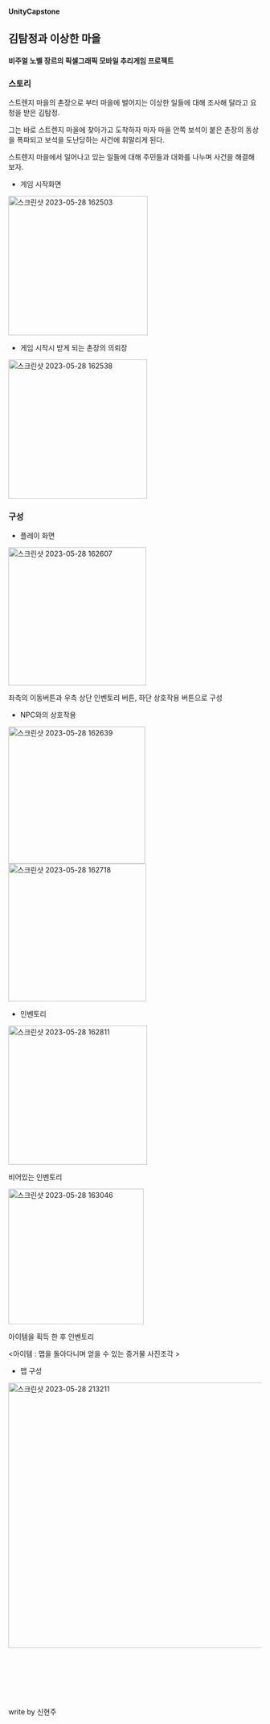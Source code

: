 #### UnityCapstone  
## 김탐정과 이상한 마을

#### 비주얼 노벨 장르의 픽셀그래픽 모바일 추리게임 프로젝트

### 스토리
스트렌지 마을의 촌장으로 부터 마을에 벌어지는 이상한 일들에 대해 조사해 달라고 요청을 받은 김탐정.

그는 바로 스트렌지 마을에 찾아가고 도착하자 마자 마을 안쪽 보석이 붙은 촌장의 동상을 폭파되고 보석을 도난당하는 사건에 휘말리게 된다.

스트렌지 마을에서 일어나고 있는 일들에 대해 주민들과 대화를 나누며 사건을 해결해 보자.

- 게임 시작화면
<img width="277" alt="스크린샷 2023-05-28 162503" src="https://github.com/Shyunju/UnityCapstone/assets/71755508/e45dc6b4-13ff-4449-a238-2a33f757bfb3">


- 게임 시작시 받게 되는 촌장의 의뢰장
<img width="276" alt="스크린샷 2023-05-28 162538" src="https://github.com/Shyunju/UnityCapstone/assets/71755508/9b22e251-bcc5-4522-a9dc-509c9e6a522a">


### 구성
- 플레이 화면
<img width="274" alt="스크린샷 2023-05-28 162607" src="https://github.com/Shyunju/UnityCapstone/assets/71755508/1b4ad2a0-04d5-4f44-9167-1cf53bde5662">

좌측의 이동버튼과 우측 상단 인벤토리 버튼, 하단 상호작용 버튼으로 구성


- NPC와의 상호작용

<img width="272" alt="스크린샷 2023-05-28 162639" src="https://github.com/Shyunju/UnityCapstone/assets/71755508/c2ffa3d6-e189-4b6f-b87e-bb072b3dd0ea">
<img width="274" alt="스크린샷 2023-05-28 162718" src="https://github.com/Shyunju/UnityCapstone/assets/71755508/4f53071e-ae7e-4efe-b62d-307598b42cff">


- 인벤토리
<img width="276" alt="스크린샷 2023-05-28 162811" src="https://github.com/Shyunju/UnityCapstone/assets/71755508/54afde41-35b6-4b1d-bbdc-125f4cfb4a77">

비어있는 인벤토리

<img width="269" alt="스크린샷 2023-05-28 163046" src="https://github.com/Shyunju/UnityCapstone/assets/71755508/ecfee322-6453-4299-8cdd-b5e2a65f8cd1">

아이템을 획득 한 후 인벤토리

<아이템 : 맵을 돌아다니며 얻을 수 있는 증거물 사진조각 >

- 맵 구성

<img width="527" alt="스크린샷 2023-05-28 213211" src="https://github.com/Shyunju/UnityCapstone/assets/71755508/c90af4d7-d0f5-41eb-92da-9119580c48fd">
<br/> <br/> <br/> <br/> <br/> <br/> 



                                   write by 신현주


